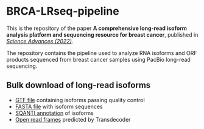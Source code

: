 # BRCA-LRseq-pipeline
This is the repository of the paper **A comprehensive long-read isoform analysis platform and sequencing resource for breast cancer**, published in [*Science Advances (2022)*](https://www.science.org/doi/10.1126/sciadv.abg6711).

The repository contains the pipeline used to analyze RNA isoforms and ORF products sequenced from breast cancer samples using PacBio long-read sequencing.


## Bulk download of long-read isoforms

- [GTF file](https://github.com/TheJacksonLaboratory/BRCA-LRseq-pipeline/blob/main/data/QC_pass/PacBio_Breast_Cancer_all_QC_pass_transcripts_unique.gff.gz) containing isoforms passing quality control
- [FASTA file](https://github.com/TheJacksonLaboratory/BRCA-LRseq-pipeline/blob/main/data/QC_pass/PacBio_Breast_cancer_QC_pass_transcripts_unique.fasta.gz) with isoform sequences
- [SQANTI annotation](https://github.com/TheJacksonLaboratory/BRCA-LRseq-pipeline/blob/main/data/QC_pass/Sqanti_annotation_QC_pass_transcripts_unique.txt.gz) of isoforms
- [Open read frames](https://github.com/TheJacksonLaboratory/BRCA-LRseq-pipeline/blob/main/data/QC_pass/QC_pass_transcripts.transdecoder.fasta.pep.zip) predicted by Transdecoder
